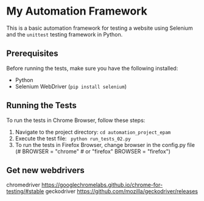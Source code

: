 # My Automation Framework

This is a basic automation framework for testing a website using Selenium and the `unittest` testing framework in Python.

## Prerequisites

Before running the tests, make sure you have the following installed:

- Python
- Selenium WebDriver (`pip install selenium`)

## Running the Tests

To run the tests in Chrome Browser, follow these steps:
1. Navigate to the project directory:
`cd automation_project_epam`
2. Execute the test file:
` python run_tests_02.py` 
3. To run the tests in Firefox Browser, change browser in the config.py file
(# BROWSER = "chrome"  # or "firefox"
BROWSER = "firefox")

## Get new webdrivers

chromedriver https://googlechromelabs.github.io/chrome-for-testing/#stable
geckodriver https://github.com/mozilla/geckodriver/releases
